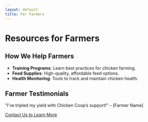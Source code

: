 ```yaml
---
layout: default
title: For Farmers
---
```


# Resources for Farmers

## How We Help Farmers
- **Training Programs**: Learn best practices for chicken farming.
- **Feed Supplies**: High-quality, affordable feed options.
- **Health Monitoring**: Tools to track and maintain chicken health.

## Farmer Testimonials
"I’ve tripled my yield with Chicken Coop’s support!" – [Farmer Name]

[Contact Us to Learn More](contact.html)